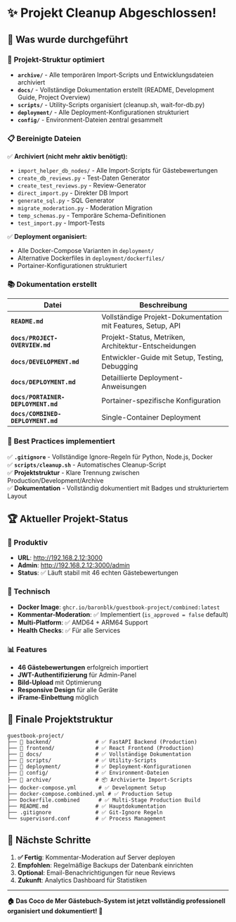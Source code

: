 # ✨ Projekt Cleanup Abgeschlossen!

## 🎯 Was wurde durchgeführt

### 📁 **Projekt-Struktur optimiert**
- **`archive/`** - Alle temporären Import-Scripts und Entwicklungsdateien archiviert
- **`docs/`** - Vollständige Dokumentation erstellt (README, Development Guide, Project Overview)
- **`scripts/`** - Utility-Scripts organisiert (cleanup.sh, wait-for-db.py)
- **`deployment/`** - Alle Deployment-Konfigurationen strukturiert
- **`config/`** - Environment-Dateien zentral gesammelt

### 📋 **Bereinigte Dateien**
✅ **Archiviert (nicht mehr aktiv benötigt):**
- `import_helper_db_nodes/` - Alle Import-Scripts für Gästebewertungen
- `create_db_reviews.py` - Test-Daten Generator
- `create_test_reviews.py` - Review-Generator
- `direct_import.py` - Direkter DB Import
- `generate_sql.py` - SQL Generator
- `migrate_moderation.py` - Moderation Migration
- `temp_schemas.py` - Temporäre Schema-Definitionen
- `test_import.py` - Import-Tests

✅ **Deployment organisiert:**
- Alle Docker-Compose Varianten in `deployment/`
- Alternative Dockerfiles in `deployment/dockerfiles/`
- Portainer-Konfigurationen strukturiert

### 📚 **Dokumentation erstellt**

| Datei | Beschreibung |
|-------|--------------|
| **`README.md`** | Vollständige Projekt-Dokumentation mit Features, Setup, API |
| **`docs/PROJECT-OVERVIEW.md`** | Projekt-Status, Metriken, Architektur-Entscheidungen |
| **`docs/DEVELOPMENT.md`** | Entwickler-Guide mit Setup, Testing, Debugging |
| **`docs/DEPLOYMENT.md`** | Detaillierte Deployment-Anweisungen |
| **`docs/PORTAINER-DEPLOYMENT.md`** | Portainer-spezifische Konfiguration |
| **`docs/COMBINED-DEPLOYMENT.md`** | Single-Container Deployment |

### 🔧 **Best Practices implementiert**

✅ **`.gitignore`** - Vollständige Ignore-Regeln für Python, Node.js, Docker  
✅ **`scripts/cleanup.sh`** - Automatisches Cleanup-Script  
✅ **Projektstruktur** - Klare Trennung zwischen Production/Development/Archive  
✅ **Dokumentation** - Vollständig dokumentiert mit Badges und strukturiertem Layout  

## 🏆 **Aktueller Projekt-Status**

### 🚀 Produktiv
- **URL**: http://192.168.2.12:3000
- **Admin**: http://192.168.2.12:3000/admin  
- **Status**: ✅ Läuft stabil mit 46 echten Gästebewertungen

### 🔧 Technisch
- **Docker Image**: `ghcr.io/baronblk/guestbook-project/combined:latest`
- **Kommentar-Moderation**: ✅ Implementiert (`is_approved = false` default)
- **Multi-Platform**: ✅ AMD64 + ARM64 Support
- **Health Checks**: ✅ Für alle Services

### 📊 Features
- **46 Gästebewertungen** erfolgreich importiert
- **JWT-Authentifizierung** für Admin-Panel  
- **Bild-Upload** mit Optimierung
- **Responsive Design** für alle Geräte
- **iFrame-Einbettung** möglich

## 📂 **Finale Projektstruktur**

```
guestbook-project/
├── 📂 backend/              # ✅ FastAPI Backend (Production)
├── 📂 frontend/             # ✅ React Frontend (Production)  
├── 📂 docs/                 # ✅ Vollständige Dokumentation
├── 📂 scripts/              # ✅ Utility-Scripts
├── 📂 deployment/           # ✅ Deployment-Konfigurationen
├── 📂 config/               # ✅ Environment-Dateien
├── 📂 archive/              # 📦 Archivierte Import-Scripts
├── docker-compose.yml       # ✅ Development Setup
├── docker-compose.combined.yml # ✅ Production Setup  
├── Dockerfile.combined      # ✅ Multi-Stage Production Build
├── README.md               # ✅ Hauptdokumentation
├── .gitignore              # ✅ Git-Ignore Regeln
└── supervisord.conf        # ✅ Process Management
```

## 🎯 **Nächste Schritte**

1. **✅ Fertig**: Kommentar-Moderation auf Server deployen
2. **Empfohlen**: Regelmäßige Backups der Datenbank einrichten  
3. **Optional**: Email-Benachrichtigungen für neue Reviews
4. **Zukunft**: Analytics Dashboard für Statistiken

---

**🏠 Das Coco de Mer Gästebuch-System ist jetzt vollständig professionell organisiert und dokumentiert! 🚀**
